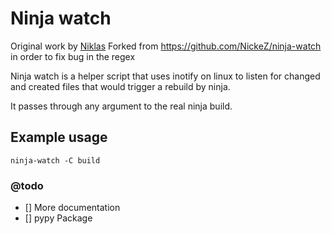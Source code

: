 # Ninja watch
Original work by [Niklas](https://github.com/NickeZ) Forked from https://github.com/NickeZ/ninja-watch in order to fix bug in the regex

Ninja watch is a helper script that uses inotify on linux to listen for changed
and created files that would trigger a rebuild by ninja.

It passes through any argument to the real ninja build.

## Example usage

```
ninja-watch -C build
```


### @todo
- [] More documentation
- [] pypy Package
